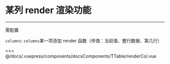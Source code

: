 # 某列 render 渲染功能

---

<common-code-format>
  <docsComponents-TTable-renderCol slot="source"></docsComponents-TTable-renderCol>
  需配置

`columns`: `columns`某一项添加 render 函数（传值：当前值、整行数据、第几行）

<<< @/docs/.vuepress/components/docsComponents/TTable/renderCol.vue
</common-code-format>
